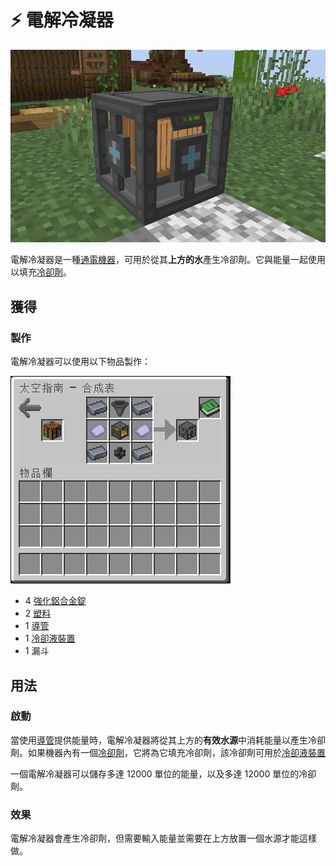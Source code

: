 # ⚡ 電解冷凝器

![](<../.gitbook/assets/image (217) (1) (1) (1) (1).png>)

電解冷凝器是一種[通電機器](../space/energy-systems.md)，可用於從其**上方的水**產生冷卻劑。它與能量一起使用以填充[冷卻劑](Coolant-Cell.md)。

## 獲得

### 製作

電解冷凝器可以使用以下物品製作：

![](<../.gitbook/assets/image (220) (1) (1) (1) (1) (1) (1) (1) (1).png>)

* 4 [強化鋁合金錠](reinforced-aluminium-alloy-ingot.md)
* 2 [塑料](Plastic.md)
* 1 [導管](Conduit.md)
* 1 [冷卻液裝置](Coolant-Unit.md)
* 1 漏斗

## 用法

### 啟動

當使用[導管](Conduit.md)提供能量時，電解冷凝器將從其上方的**有效水源**中消耗能量以產生冷卻劑。如果機器內有一個[冷卻劑](Coolant-Cell.md)，它將為它填充冷卻劑，該冷卻劑可用於[冷卻液裝置](Coolant-Unit.md)

一個電解冷凝器可以儲存多達 12000 單位的能量，以及多達 12000 單位的冷卻劑。

### 效果

電解冷凝器會產生冷卻劑，但需要輸入能量並需要在上方放置一個水源才能這樣做。
